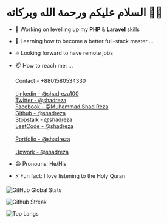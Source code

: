# السلام عليكم ورحمة الله وبركاته 👨‍💻


- 🔭 Working on levelling up my **PHP** & **Laravel** skills
- 🌱 Learning how to become a better full-stack master ...
- 🔥 Looking forward to have remote jobs
- 📫 How to reach me: ... <br/>
            <br/>Contact - +8801580534330 <br/>
            <br/>[Linkedin - @shadreza100](https://www.linkedin.com/in/shadreza100/) <br/>
            [Twitter - @shadreza](https://twitter.com/shad_reza) <br/>
            [Facebook - @Muhammad Shad Reza](https://www.facebook.com/profile.php?id=100009732251679) <br/>
            [Github - @shadreza](https://github.com/shadreza) <br/>
            [Stopstalk - @shadreza](https://www.stopstalk.com/user/profile/shadreza) <br/>
            [LeetCode - @shadreza](https://leetcode.com/shadreza/) <br/>
            <br/>[Portfolio - @shadreza](https://shadreza-portfolio-shadreza.vercel.app/) <br/>
            <br/>[Upwork - @shadreza](https://www.upwork.com/freelancers/~01623a467bb4b97e80) <br/>

- 😄 Pronouns: He/His
- ⚡ Fun fact: I love listening to the Holy Quran


![GitHub Global Stats](https://github-readme-stats-j05el383g.vercel.app/api/?username=shadreza&show_icons=true&include_all_commits=true&theme=transparent) 

![Github Streak](https://streak-stats.demolab.com/?user=shadreza)

![Top Langs](https://github-readme-stats.vercel.app/api/top-langs/?username=shadreza&langs_count=20&layout=compact)
